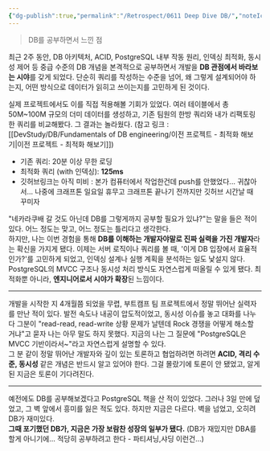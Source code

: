 ```yaml
---
{"dg-publish":true,"permalink":"/Retrospect/0611 Deep Dive DB/","noteIcon":"","created":"2025-06-16T21:24:01.417+09:00","updated":"2025-07-13T21:44:33.376+09:00"}
---
```




> DB를 공부하면서 느낀 점 

최근 2주 동안, DB 아키텍처, ACID, PostgreSQL 내부 작동 원리, 인덱싱 최적화, 동시성 제어 등 중급 수준의 DB 개념을 본격적으로 공부하면서 개발을 **DB 관점에서 바라보는 시야**를 갖게 되었다. 단순히 쿼리를 작성하는 수준을 넘어, 왜 그렇게 설계되어야 하는지, 어떤 방식으로 데이터가 읽히고 쓰이는지를 고민하게 된 것이다.

실제 프로젝트에서도 이를 직접 적용해볼 기회가 있었다. 여러 테이블에서 총 50M~100M 규모의 더미 데이터를 생성하고, 기존 팀원의 한방 쿼리와 내가 리팩토링한 쿼리를 비교해봤다. 그 결과는 놀라웠다.
(참고 링크 : [[DevStudy/DB/Fundamentals of DB engineering/이전 프로젝트 - 최적화 해보기\|이전 프로젝트 - 최적화 해보기]])
- 기존 쿼리: 20분 이상 무한 로딩
- 최적화 쿼리 (with 인덱싱): **125ms**
- 깃허브링크는 아직 미비 : 본가 컴퓨터에서 작업한건데 push를 안했었다... 귀찮아서... 나중에 크래프톤 일요일 휴무고 크래프톤 끝나기 전까지만 깃허브 시간날 때 꾸미자


"네카라쿠배 갈 것도 아닌데 DB를 그렇게까지 공부할 필요가 있냐?"는 말을 들은 적이 있다. 어느 정도는 맞고, 어느 정도는 틀리다고 생각한다.  
하지만, 나는 이번 경험을 통해 **DB를 이해하는 개발자야말로 진짜 실력을 가진 개발자**라는 확신을 가지게 됐다.
이제는 서버 로직이나 쿼리를 볼 때, '이게 DB 입장에서 효율적인가?'를 고민하게 되었고, 인덱싱 설계나 실행 계획을 분석하는 일도 낯설지 않다. PostgreSQL의 MVCC 구조나 동시성 처리 방식도 자연스럽게 떠올릴 수 있게 됐다. 최적화뿐 아니라, **엔지니어로서 시야가 확장**된 느낌이다.

---
개발을 시작한 지 4개월쯤 되었을 무렵, 부트캠프 팀 프로젝트에서 정말 뛰어난 실력자를 만난 적이 있다. 발전 속도나 내공이 압도적이었고, 동시성 이슈를 놓고 대화를 나누다 그분이 "read-read, read-write 상황 문제가 날텐데 Rock 경쟁을 어떻게 해소할 거냐"고 묻자 나는 아무 말도 하지 못했다. 지금의 나는 그 질문에 "PostgreSQL은 MVCC 기반이라서~"라고 자연스럽게 설명할 수 있다.  
그 분 같이 정말 뛰어난 개발자와 깊이 있는 토론하고 협업하려면 하려면 **ACID, 격리 수준, 동시성** 같은 개념은 반드시 알고 있어야 한다. 그걸 몰랐기에 토론이 안 됐었고, 알게 된 지금은 토론이 기다려진다.

--- 
예전에도 DB를 공부해보겠다고 PostgreSQL 책을 산 적이 있었다. 그러나 3일 만에 덮었고, 그 벽 앞에서 흥미를 잃은 적도 있다. 하지만 지금은 다르다. 벽을 넘었고, 오히려 DB가 재미있다.  
**그때 포기했던 DB가, 지금은 가장 보람찬 성장의 일부가 됐다.**
(DB가 재밌지만 DBA를 할게 아니기에... 적당히 공부하려고 한다 - 파티셔닝,샤딩 이런건...)